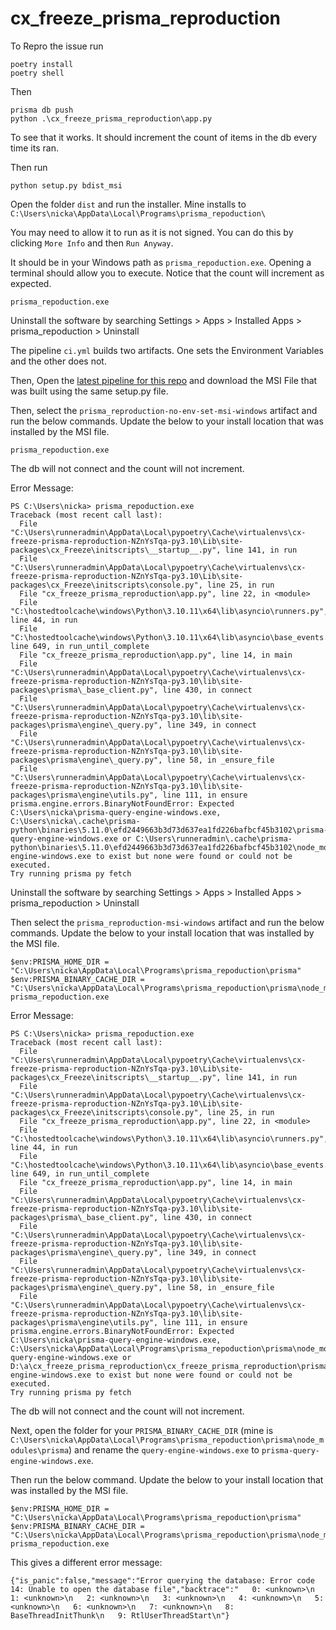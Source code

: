 # cx_freeze_prisma_reproduction

To Repro the issue run

```pwsh
poetry install
poetry shell
```

Then

```pwsh
prisma db push
python .\cx_freeze_prisma_reproduction\app.py
```

To see that it works. It should increment the count of items in the db every time its ran.

Then run

```pwsh
python setup.py bdist_msi
```

Open the folder `dist` and run the installer. Mine installs to `C:\Users\nicka\AppData\Local\Programs\prisma_repoduction\`

You may need to allow it to run as it is not signed. You can do this by clicking `More Info` and then `Run Anyway`.

It should be in your Windows path as `prisma_repoduction.exe`. Opening a terminal should allow you to execute. Notice that the count will increment as expected.

```pwsh
prisma_repoduction.exe
```

Uninstall the software by searching Settings > Apps > Installed Apps > prisma_repoduction > Uninstall

The pipeline `ci.yml` builds two artifacts. One sets the Environment Variables and the other does not.

Then, Open the [latest pipeline for this repo](https://github.com/ntindle/cx_freeze_prisma_reproduction/actions/) and download the MSI File that was built using the same setup.py file.

Then, select the `prisma_reproduction-no-env-set-msi-windows` artifact and run the below commands. Update the below to your install location that was installed by the MSI file.

```pwsh
prisma_repoduction.exe
```

The db will not connect and the count will not increment.

Error Message:

```pwsh
PS C:\Users\nicka> prisma_repoduction.exe
Traceback (most recent call last):
  File "C:\Users\runneradmin\AppData\Local\pypoetry\Cache\virtualenvs\cx-freeze-prisma-reproduction-NZnYsTqa-py3.10\Lib\site-packages\cx_Freeze\initscripts\__startup__.py", line 141, in run
  File "C:\Users\runneradmin\AppData\Local\pypoetry\Cache\virtualenvs\cx-freeze-prisma-reproduction-NZnYsTqa-py3.10\Lib\site-packages\cx_Freeze\initscripts\console.py", line 25, in run
  File "cx_freeze_prisma_reproduction\app.py", line 22, in <module>
  File "C:\hostedtoolcache\windows\Python\3.10.11\x64\lib\asyncio\runners.py", line 44, in run
  File "C:\hostedtoolcache\windows\Python\3.10.11\x64\lib\asyncio\base_events.py", line 649, in run_until_complete
  File "cx_freeze_prisma_reproduction\app.py", line 14, in main
  File "C:\Users\runneradmin\AppData\Local\pypoetry\Cache\virtualenvs\cx-freeze-prisma-reproduction-NZnYsTqa-py3.10\lib\site-packages\prisma\_base_client.py", line 430, in connect
  File "C:\Users\runneradmin\AppData\Local\pypoetry\Cache\virtualenvs\cx-freeze-prisma-reproduction-NZnYsTqa-py3.10\lib\site-packages\prisma\engine\_query.py", line 349, in connect
  File "C:\Users\runneradmin\AppData\Local\pypoetry\Cache\virtualenvs\cx-freeze-prisma-reproduction-NZnYsTqa-py3.10\lib\site-packages\prisma\engine\_query.py", line 58, in _ensure_file
  File "C:\Users\runneradmin\AppData\Local\pypoetry\Cache\virtualenvs\cx-freeze-prisma-reproduction-NZnYsTqa-py3.10\lib\site-packages\prisma\engine\utils.py", line 111, in ensure
prisma.engine.errors.BinaryNotFoundError: Expected C:\Users\nicka\prisma-query-engine-windows.exe, C:\Users\nicka\.cache\prisma-python\binaries\5.11.0\efd2449663b3d73d637ea1fd226bafbcf45b3102\prisma-query-engine-windows.exe or C:\Users\runneradmin\.cache\prisma-python\binaries\5.11.0\efd2449663b3d73d637ea1fd226bafbcf45b3102\node_modules\prisma\query-engine-windows.exe to exist but none were found or could not be executed.
Try running prisma py fetch
```

Uninstall the software by searching Settings > Apps > Installed Apps > prisma_repoduction > Uninstall

Then select the `prisma_reproduction-msi-windows` artifact and run the below commands. Update the below to your install location that was installed by the MSI file.

```pwsh
$env:PRISMA_HOME_DIR = "C:\Users\nicka\AppData\Local\Programs\prisma_repoduction\prisma"
$env:PRISMA_BINARY_CACHE_DIR = "C:\Users\nicka\AppData\Local\Programs\prisma_repoduction\prisma\node_modules\prisma"
prisma_repoduction.exe
```

Error Message:

```pwsh
PS C:\Users\nicka> prisma_repoduction.exe
Traceback (most recent call last):
  File "C:\Users\runneradmin\AppData\Local\pypoetry\Cache\virtualenvs\cx-freeze-prisma-reproduction-NZnYsTqa-py3.10\Lib\site-packages\cx_Freeze\initscripts\__startup__.py", line 141, in run
  File "C:\Users\runneradmin\AppData\Local\pypoetry\Cache\virtualenvs\cx-freeze-prisma-reproduction-NZnYsTqa-py3.10\Lib\site-packages\cx_Freeze\initscripts\console.py", line 25, in run
  File "cx_freeze_prisma_reproduction\app.py", line 22, in <module>
  File "C:\hostedtoolcache\windows\Python\3.10.11\x64\lib\asyncio\runners.py", line 44, in run
  File "C:\hostedtoolcache\windows\Python\3.10.11\x64\lib\asyncio\base_events.py", line 649, in run_until_complete
  File "cx_freeze_prisma_reproduction\app.py", line 14, in main
  File "C:\Users\runneradmin\AppData\Local\pypoetry\Cache\virtualenvs\cx-freeze-prisma-reproduction-NZnYsTqa-py3.10\lib\site-packages\prisma\_base_client.py", line 430, in connect
  File "C:\Users\runneradmin\AppData\Local\pypoetry\Cache\virtualenvs\cx-freeze-prisma-reproduction-NZnYsTqa-py3.10\lib\site-packages\prisma\engine\_query.py", line 349, in connect
  File "C:\Users\runneradmin\AppData\Local\pypoetry\Cache\virtualenvs\cx-freeze-prisma-reproduction-NZnYsTqa-py3.10\lib\site-packages\prisma\engine\_query.py", line 58, in _ensure_file
  File "C:\Users\runneradmin\AppData\Local\pypoetry\Cache\virtualenvs\cx-freeze-prisma-reproduction-NZnYsTqa-py3.10\lib\site-packages\prisma\engine\utils.py", line 111, in ensure
prisma.engine.errors.BinaryNotFoundError: Expected C:\Users\nicka\prisma-query-engine-windows.exe, C:\Users\nicka\AppData\Local\Programs\prisma_repoduction\prisma\node_modules\prisma\prisma-query-engine-windows.exe or D:\a\cx_freeze_prisma_reproduction\cx_freeze_prisma_reproduction\prisma\node_modules\prisma\query-engine-windows.exe to exist but none were found or could not be executed.
Try running prisma py fetch
```

The db will not connect and the count will not increment.

Next, open the folder for your `PRISMA_BINARY_CACHE_DIR` (mine is `C:\Users\nicka\AppData\Local\Programs\prisma_repoduction\prisma\node_modules\prisma`) and rename the `query-engine-windows.exe` to `prisma-query-engine-windows.exe`.

Then run the below command. Update the below to your install location that was installed by the MSI file.

```pwsh
$env:PRISMA_HOME_DIR = "C:\Users\nicka\AppData\Local\Programs\prisma_repoduction\prisma"
$env:PRISMA_BINARY_CACHE_DIR = "C:\Users\nicka\AppData\Local\Programs\prisma_repoduction\prisma\node_modules\prisma"
prisma_repoduction.exe
```

This gives a different error message:

```pwsh
{"is_panic":false,"message":"Error querying the database: Error code 14: Unable to open the database file","backtrace":"   0: <unknown>\n   1: <unknown>\n   2: <unknown>\n   3: <unknown>\n   4: <unknown>\n   5: <unknown>\n   6: <unknown>\n   7: <unknown>\n   8: BaseThreadInitThunk\n   9: RtlUserThreadStart\n"}
```
